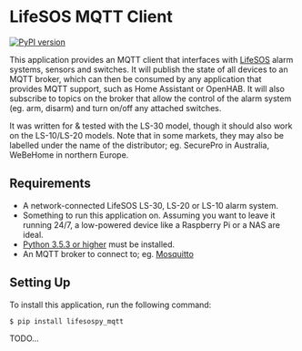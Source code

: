 # LifeSOS MQTT Client

[![PyPI version](https://badge.fury.io/py/lifesospy_mqtt.svg)](https://badge.fury.io/py/lifesospy_mqtt)

This application provides an MQTT client that interfaces with
[LifeSOS](http://lifesos.com.tw) alarm systems, sensors and switches.
It will publish the state of all devices to an MQTT broker, which can
then be consumed by any application that provides MQTT support, such
as Home Assistant or OpenHAB. It will also subscribe to topics on the
broker that allow the control of the alarm system (eg. arm, disarm)
and turn on/off any attached switches.

It was written for & tested with the LS-30 model, though it should also
work on the LS-10/LS-20 models. Note that in some markets, they may also
be labelled under the name of the distributor; eg. SecurePro in
Australia, WeBeHome in northern Europe.

## Requirements

- A network-connected LifeSOS LS-30, LS-20 or LS-10 alarm system.
- Something to run this application on. Assuming you want to leave it
running 24/7, a low-powered device like a Raspberry Pi or a NAS are ideal.
- [Python 3.5.3 or higher](https://www.python.org/downloads/) must be
installed.
- An MQTT broker to connect to; eg. [Mosquitto](https://mosquitto.org/)

## Setting Up

To install this application, run the following command:

    $ pip install lifesospy_mqtt

TODO...

